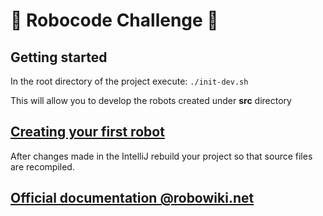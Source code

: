 # 🤖 Robocode Challenge 🤖

## Getting started

In the root directory of the project execute: ```./init-dev.sh```

This will allow you to develop the robots created under **src** directory

## [Creating your first robot](http://robowiki.net/wiki/Robocode/My_First_Robot)

After changes made in the IntelliJ rebuild your project so that source files are recompiled.

## [Official documentation @robowiki.net](http://robowiki.net/wiki/Main_Page)
